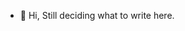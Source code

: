 - 👋 Hi, Still deciding what to write here.

<!---
chiragmantri/chiragmantri is a ✨ special ✨ repository because its `README.md` (this file) appears on your GitHub profile.
You can click the Preview link to take a look at your changes.
--->
